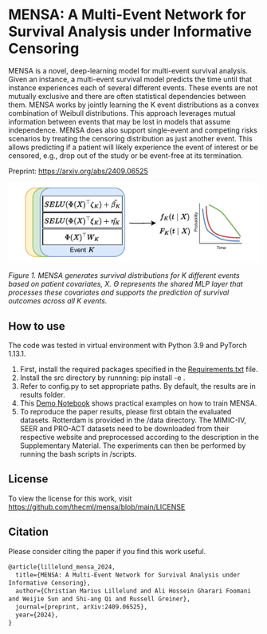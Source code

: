 # MENSA: A Multi-Event Network for Survival Analysis under Informative Censoring

MENSA is a novel, deep-learning model for multi-event survival analysis. Given an instance, a multi-event survival model predicts the time until that instance experiences each of several different events. These events are not mutually exclusive and there are often statistical dependencies between them. MENSA works by jointly learning the K event distributions as a convex combination of Weibull distributions. This approach leverages mutual information between events that may be lost in models that assume independence. MENSA does also support single-event and competing risks scenarios by treating the censoring distribution as just another event. This allows predicting if a patient will likely experience the event of interest or be censored, e.g., drop out of the study or be event-free at its termination.

Preprint: https://arxiv.org/abs/2409.06525

<p align="left"><img src="https://github.com/thecml/mensa/blob/main/mensa.png">
  
*Figure 1. MENSA generates survival distributions for K different events based on patient covariates, X. Θ represents the shared MLP layer that processes these covariates and
supports the prediction of survival outcomes across all K events.*

How to use
--------
The code was tested in virtual environment with Python 3.9 and PyTorch 1.13.1.

1. First, install the required packages specified in the [Requirements.txt](https://github.com/thecml/mensa/blob/main/requirements.txt) file.
2. Install the src directory by runnning: pip install -e .
3. Refer to config.py to set appropriate paths. By default, the results are in results folder.
4. This [Demo Notebook](https://github.com/thecml/mensa/blob/main/notebooks/demo.ipynb) shows practical examples on how to train MENSA.
5. To reproduce the paper results, please first obtain the evaluated datasets. Rotterdam is provided in the /data directory. The MIMIC-IV, SEER and PRO-ACT datasets need to be downloaded from their respective website and preprocessed according to the description in the Supplementary Material. The experiments can then be performed by running the bash scripts in /scripts.

License
--------
To view the license for this work, visit https://github.com/thecml/mensa/blob/main/LICENSE

Citation
--------
Please consider citing the paper if you find this work useful.
 
```
@article{lillelund_mensa_2024,
  title={MENSA: A Multi-Event Network for Survival Analysis under Informative Censoring}, 
  author={Christian Marius Lillelund and Ali Hossein Gharari Foomani and Weijie Sun and Shi-ang Qi and Russell Greiner},
  journal={preprint, arXiv:2409.06525},
  year={2024},
}
```
